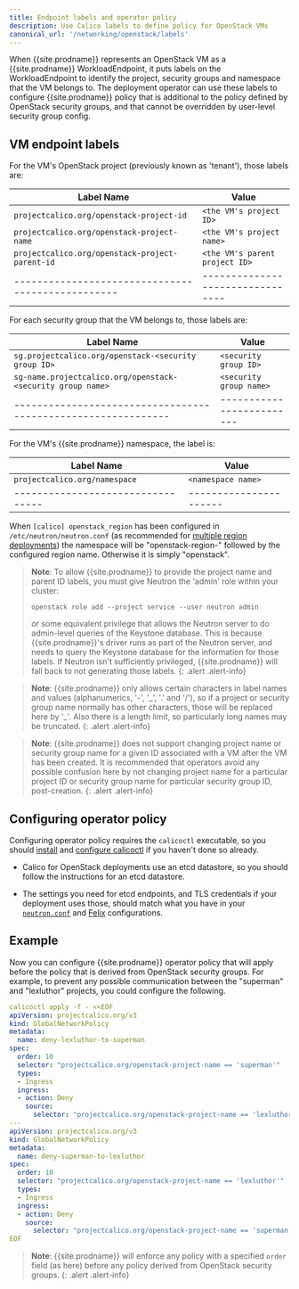 ```yaml
---
title: Endpoint labels and operator policy
description: Use Calico labels to define policy for OpenStack VMs
canonical_url: '/networking/openstack/labels'
---
```


When {{site.prodname}} represents an OpenStack VM as a {{site.prodname}} WorkloadEndpoint,
it puts labels on the WorkloadEndpoint to identify the project, security groups and
namespace that the VM belongs to.  The deployment operator can use these labels to
configure {{site.prodname}} policy that is additional to the policy defined by OpenStack
security groups, and that cannot be overridden by user-level security group config.

## VM endpoint labels

For the VM's OpenStack project (previously known as 'tenant'), those labels are:

| Label Name                                      | Value                          |
|-------------------------------------------------|--------------------------------|
| `projectcalico.org/openstack-project-id`        | `<the VM's project ID>`        |
| `projectcalico.org/openstack-project-name`      | `<the VM's project name>`      |
| `projectcalico.org/openstack-project-parent-id` | `<the VM's parent project ID>` |
|-------------------------------------------------|--------------------------------|

For each security group that the VM belongs to, those labels are:

| Label Name                                                  | Value                   |
|-------------------------------------------------------------|-------------------------|
| `sg.projectcalico.org/openstack-<security group ID>`        | `<security group ID>`   |
| `sg-name.projectcalico.org/openstack-<security group name>` | `<security group name>` |
|-------------------------------------------------------------|-------------------------|

For the VM's {{site.prodname}} namespace, the label is:

| Label Name                      | Value                |
|---------------------------------|----------------------|
| `projectcalico.org/namespace`   | `<namespace name>`   |
|---------------------------------|----------------------|

When `[calico] openstack_region` has been configured in `/etc/neutron/neutron.conf` (as
recommended for [multiple region deployments](multiple-regions)) the namespace will be
"openstack-region-" followed by the configured region name.  Otherwise it is simply
"openstack".

> **Note**: To allow {{site.prodname}} to provide the project name and parent ID labels,
> you must give Neutron the 'admin' role within your cluster:
> ```
> openstack role add --project service --user neutron admin
> ```
> or some equivalent privilege that allows the Neutron server to do admin-level queries of
> the Keystone database.  This is because {{site.prodname}}'s driver runs as part of the
> Neutron server, and needs to query the Keystone database for the information for those
> labels.  If Neutron isn't sufficiently privileged, {{site.prodname}} will fall back to
> not generating those labels.
{: .alert .alert-info}

> **Note**: {{site.prodname}} only allows certain characters in label names and values
> (alphanumerics, '-', '\_', '.' and '/'), so if a project or security group name normally
> has other characters, those will be replaced here by '\_'.  Also there is a length
> limit, so particularly long names may be truncated.
{: .alert .alert-info}

> **Note**: {{site.prodname}} does not support changing project name or security group
> name for a given ID associated with a VM after the VM has been created.  It is
> recommended that operators avoid any possible confusion here by not changing project
> name for a particular project ID or security group name for particular security group
> ID, post-creation.
{: .alert .alert-info}

## Configuring operator policy

Configuring operator policy requires the `calicoctl` executable, so you should
[install]({{site.baseurl}}/{{page.version}}/getting-started/calicoctl/install) and
[configure
calicoctl]({{site.baseurl}}/{{page.version}}/getting-started/calicoctl/configure) if you
haven't done so already.

-  Calico for OpenStack deployments use an etcd datastore, so you should follow the
   instructions for an etcd datastore.

-  The settings you need for etcd endpoints, and TLS credentials if your deployment uses
   those, should match what you have in your
   [`neutron.conf`]({{site.baseurl}}/{{page.version}}/networking/openstack/configuration)
   and [Felix]({{site.baseurl}}/{{page.version}}/reference/felix/configuration)
   configurations.

## Example

Now you can configure {{site.prodname}} operator policy that will apply before the policy
that is derived from OpenStack security groups.  For example, to prevent any possible
communication between the "superman" and "lexluthor" projects, you could configure the
following.

```yaml
calicoctl apply -f - <<EOF
apiVersion: projectcalico.org/v3
kind: GlobalNetworkPolicy
metadata:
  name: deny-lexluthor-to-superman
spec:
  order: 10
  selector: "projectcalico.org/openstack-project-name == 'superman'"
  types:
  - Ingress
  ingress:
  - action: Deny
    source:
      selector: "projectcalico.org/openstack-project-name == 'lexluthor'"
---
apiVersion: projectcalico.org/v3
kind: GlobalNetworkPolicy
metadata:
  name: deny-superman-to-lexluthor
spec:
  order: 10
  selector: "projectcalico.org/openstack-project-name == 'lexluthor'"
  types:
  - Ingress
  ingress:
  - action: Deny
    source:
      selector: "projectcalico.org/openstack-project-name == 'superman'"
EOF
```

> **Note**: {{site.prodname}} will enforce any policy with a specified `order` field (as
> here) before any policy derived from OpenStack security groups.
{: .alert .alert-info}
